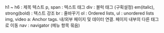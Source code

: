 
h1 ~ h6 : 제목 텍스트
p, span : 텍스트 태그
div : 블럭 태그 (구획설정)
em(italic), strong(bold) : 텍스트 강조
br : 줄바꾸기
ol : Ordered lists, ul : unordered lists
img, video
a: Anchor tags. 내/외부 페이지 및 데이터 연결. 페이지 내부의 다른 태그로 이동
nav : navigator (메뉴 항목 묶음)
